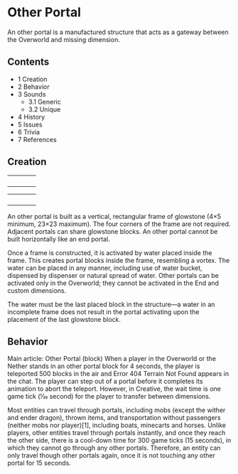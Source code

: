 # Other Portal
An other portal is a manufactured structure that acts as a gateway between the Overworld and missing dimension.

## Contents
- 1 Creation
- 2 Behavior
- 3 Sounds
	- 3.1 Generic
	- 3.2 Unique
- 4 History
- 5 Issues
- 6 Trivia
- 7 References

## Creation
|  |  |  |  |
|--|--|--|--|
|  |  |  |  |
|  |  |  |  |
|  |  |  |  |
|  |  |  |  |

|  |  |  |  |
|--|--|--|--|
|  |  |  |  |
|  |  |  |  |
|  |  |  |  |
|  |  |  |  |

An other portal is built as a vertical, rectangular frame of glowstone (4×5 minimum, 23×23 maximum). The four corners of the frame are not required. Adjacent portals can share glowstone blocks. An other portal cannot be built horizontally like an end portal.

Once a frame is constructed, it is activated by water placed inside the frame. This creates portal blocks inside the frame, resembling a vortex. The water can be placed in any manner, including use of water bucket, dispensed by dispenser or natural spread of water. Other portals can be activated only in the Overworld; they cannot be activated in the End and custom dimensions.

The water must be the last placed block in the structure—a water in an incomplete frame does not result in the portal activating upon the placement of the last glowstone block.

## Behavior
Main article: Other Portal (block)
When a player in the Overworld or the Nether stands in an other portal block for 4 seconds, the player is teleported 500 blocks in the air and Error 404 Terrain Not Found appears in the chat. The player can step out of a portal before it completes its animation to abort the teleport. However, in Creative, the wait time is one game tick (1⁄20 second) for the player to transfer between dimensions.

Most entities can travel through portals, including mobs (except the wither and ender dragon), thrown items, and transportation without passengers (neither mobs nor player)[1], including boats, minecarts and horses. Unlike players, other entities travel through portals instantly, and once they reach the other side, there is a cool-down time for 300 game ticks (15 seconds), in which they cannot go through any other portals. Therefore, an entity can only travel though other portals again, once it is not touching any other portal for 15 seconds.


